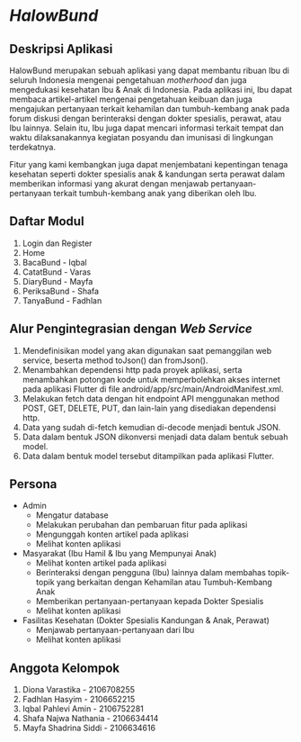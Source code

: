 # *HalowBund*

## Deskripsi Aplikasi
HalowBund merupakan sebuah aplikasi yang dapat membantu ribuan Ibu di seluruh Indonesia mengenai pengetahuan *motherhood* dan juga mengedukasi kesehatan Ibu & Anak di Indonesia. Pada aplikasi ini, Ibu dapat membaca artikel-artikel mengenai pengetahuan keibuan dan juga mengajukan pertanyaan terkait kehamilan dan tumbuh-kembang anak pada forum diskusi dengan berinteraksi dengan dokter spesialis, perawat, atau Ibu lainnya. Selain itu, Ibu juga dapat mencari informasi terkait tempat dan waktu dilaksanakannya kegiatan posyandu dan imunisasi di lingkungan terdekatnya.

Fitur yang kami kembangkan juga dapat menjembatani kepentingan tenaga kesehatan seperti dokter spesialis anak & kandungan serta perawat dalam memberikan informasi yang akurat dengan menjawab pertanyaan-pertanyaan terkait tumbuh-kembang anak yang diberikan oleh Ibu.

## Daftar Modul
1. Login dan Register
2. Home
3. BacaBund - Iqbal
4. CatatBund - Varas
5. DiaryBund - Mayfa
6. PeriksaBund - Shafa
7. TanyaBund - Fadhlan

## Alur Pengintegrasian dengan _Web Service_
1. Mendefinisikan model yang akan digunakan saat pemanggilan web service, beserta method toJson() dan fromJson().
2. Menambahkan dependensi http pada proyek aplikasi, serta menambahkan potongan kode untuk memperbolehkan akses internet pada aplikasi Flutter di file android/app/src/main/AndroidManifest.xml.
3. Melakukan fetch data dengan hit endpoint API menggunakan method POST, GET, DELETE, PUT, dan lain-lain yang disediakan dependensi http.
4. Data yang sudah di-fetch kemudian di-decode menjadi bentuk JSON.
5. Data dalam bentuk JSON dikonversi menjadi data dalam bentuk sebuah model.
6. Data dalam bentuk model tersebut ditampilkan pada aplikasi Flutter.


## Persona
- Admin
    - Mengatur database 
    - Melakukan perubahan dan pembaruan fitur pada aplikasi
    - Mengunggah konten artikel pada aplikasi
    - Melihat konten aplikasi
- Masyarakat (Ibu Hamil & Ibu yang Mempunyai Anak)
    - Melihat konten artikel pada aplikasi
    - Berinteraksi dengan pengguna (Ibu) lainnya dalam membahas topik-topik yang berkaitan dengan Kehamilan atau Tumbuh-Kembang Anak
    - Memberikan pertanyaan-pertanyaan kepada Dokter Spesialis
    - Melihat konten aplikasi
- Fasilitas Kesehatan (Dokter Spesialis Kandungan & Anak, Perawat)
    - Menjawab pertanyaan-pertanyaan dari Ibu 
    - Melihat konten aplikasi

## Anggota Kelompok
1. Diona Varastika - 2106708255
2. Fadhlan Hasyim - 2106652215
3. Iqbal Pahlevi Amin - 2106752281
4. Shafa Najwa Nathania - 2106634414
5. Mayfa Shadrina Siddi - 2106634616
